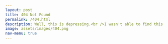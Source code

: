 ```yaml
---
layout: post
title: 404 Not Found
permalink: /404.html
description: Well, this is depressing.<br />I wasn't able to find this page.
image: assets/images/404.png
nav-menu: true
---
```

